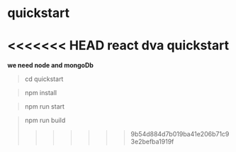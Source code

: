# quickstart
<<<<<<< HEAD
react dva quickstart
=======

**we need node and mongoDb**

> cd quickstart 

> npm install 

> npm run start

> npm run build
>>>>>>> 9b54d884d7b019ba41e206b71c93e2befba1919f
